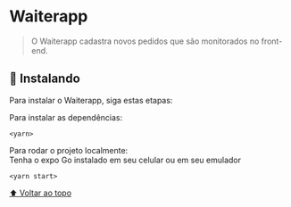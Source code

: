 # Waiterapp

> O Waiterapp cadastra novos pedidos que são monitorados no front-end.

## 🚀 Instalando

Para instalar o Waiterapp, siga estas etapas:

Para instalar as dependências:
```
<yarn>
```
Para rodar o projeto localmente:
</br>
Tenha o expo Go instalado em seu celular ou em seu emulador

```
<yarn start>
```

[⬆ Voltar ao topo](#Waiterapp)<br>
